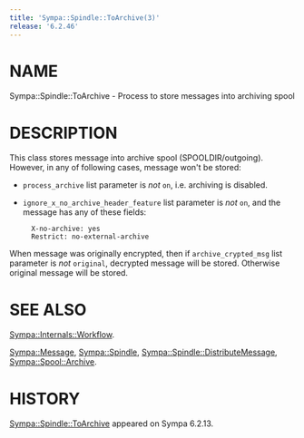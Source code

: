 ```yaml
---
title: 'Sympa::Spindle::ToArchive(3)'
release: '6.2.46'
---
```


# NAME

Sympa::Spindle::ToArchive - Process to store messages into archiving spool

# DESCRIPTION

This class stores message into archive spool (SPOOLDIR/outgoing).
However, in any of following cases, message won't be stored:

- `process_archive` list parameter is _not_ `on`, i.e. archiving is disabled.
- `ignore_x_no_archive_header_feature` list parameter is _not_ `on`,
and the message has any of these fields:

        X-no-archive: yes
        Restrict: no-external-archive

When message was originally encrypted,
then if `archive_crypted_msg` list parameter is _not_ `original`, decrypted
message will be stored.  Otherwise original message will be stored.

# SEE ALSO

[Sympa::Internals::Workflow](./Sympa-Internals-Workflow.3.md).

[Sympa::Message](./Sympa-Message.3.md),
[Sympa::Spindle](./Sympa-Spindle.3.md), [Sympa::Spindle::DistributeMessage](./Sympa-Spindle-DistributeMessage.3.md),
[Sympa::Spool::Archive](./Sympa-Spool-Archive.3.md).

# HISTORY

[Sympa::Spindle::ToArchive](./Sympa-Spindle-ToArchive.3.md) appeared on Sympa 6.2.13.
